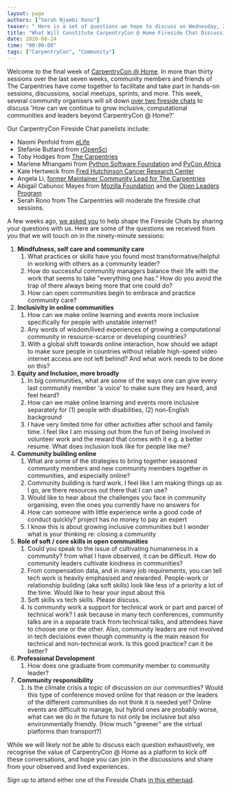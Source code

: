 ```yaml
---
layout: page
authors: ["Serah Njambi Rono"]
teaser: " Here is a set of questions we hope to discuss on Wednesday, 26 August 2020 at 21h00 UTC and Thursday, 27 August 2020 at 15h00 UTC. Join us!"
title: "What Will Constitute CarpentryCon @ Home Fireside Chat Discussions?" 
date: 2020-08-24
time: "00:00:00"
tags: ["CarpentryCon", "Community"]
---
```


Welcome to the final week of [CarpentryCon @ Home](http://2020.carpentrycon.org). In more than thirty sessions over the last seven weeks, community members and friends of The Carpentries have come together to facilitate and take part in hands-on sessions, discussions, social meetups, sprints, and more. This week, several community organisers will sit down [over two fireside chats](https://2020.carpentrycon.org/schedule/#session-62) to discuss 'How can we continue to grow inclusive, computational communities and leaders beyond CarpentryCon @ Home?'

Our CarpentryCon Fireside Chat panelists include:
- Naomi Penfold from [eLife](https://elifesciences.org/)
- Stefanie Butland from [rOpenSci](https://ropensci.org/)
- Toby Hodges from [The Carpentries](https://carpentries.org/)
- Marlene Mhangami from [Python Software Foundation](https://www.python.org/psf/) and [PyCon Africa](https://africa.pycon.org/)
- Kate Hertweck from [Fred Hutchinson Cancer Research Center](https://fredhutch.org/)
- Angela Li, [former Maintainer Community Lead for The Carpentries](https://carpentries.org/blog/2020/01/maintainer-community-lead/)
- Abigail Cabunoc Mayes from [Mozilla Foundation](https://foundation.mozilla.org/) and the [Open Leaders Program](https://foundation.mozilla.org/en/initiatives/mozilla-open-leaders/)
- Serah Rono from The Carpentries will moderate the fireside chat sessions.

A few weeks ago, [we asked you](https://docs.google.com/forms/d/e/1FAIpQLSc5bHp5nYG8XV1-WNQqZ_sm6h0T4G8Kp6M9biqbyRW1GrXNoA/viewform) to help shape the Fireside Chats by sharing your questions with us. Here are some of the questions we received from you that we will touch on in the ninety-minute sessions: 

1. **Mindfulness, self care and community care**
    1. What practices or skills have you found most transformative/helpful in working with others as a community leader?
    1. How do successful community managers balance their life with the work that seems to take "everything one has." How do you avoid the trap of there always being more that one could do?
    1. How can open communities begin to embrace and practice community care?
1. **Inclusivity in online communities**
    1. How can we make online learning and events more inclusive specifically for people with unstable internet?
    1. Any words of wisdom/lived experiences of growing a computational community in resource-scarce or developing countries?
    1. With a global shift towards online interaction, how should we adapt to make sure people in countries without reliable high-speed video internet access are not left behind? And what work needs to be done on this?
1. **Equity and Inclusion, more broadly**
    1. In big communities, what are some of the ways one can give every last community member 'a voice' to make sure they are heard, and feel heard?
    1. How can we make online learning and events more inclusive separately for
      (1) people with disabilities, 
      (2) non-English background
    1. I have very limited time for other activities after school and family time. I feel like I am missing out from the fun of being involved in volunteer work and the reward that comes with it e.g. a better resume. What does inclusion look like for people like me?
1. **Community building online**
    1. What are some of the strategies to bring together seasoned community members and new community members together in communities, and especially online?
    1. Community building is hard work. I feel like I am making things up as I go, are there resources out there that I can use? 
    1. Would like to hear about the challenges you face in community organising, even the ones you currently have no answers for
    1. How can someone with little experience write a good code of conduct quickly? project has no money to pay an expert
    1. I know this is about growing inclusive communities but I wonder what is your thinking re: closing a community
1. **Role of soft / core skills in open communities**
    1. Could you speak to the issue of cultivating humaneness in a community? from what I have observed, it can be difficult. How do community leaders cultivate kindness in communities?
    1. From compensation data, and in many job requirements, you can tell tech work is heavily emphasised and rewarded. People-work or relationship building (aka soft skills) look like less of a priority a lot of the time. Would like to hear your input about this
    1. Soft skills vs tech skills. Please discuss.
    1. Is community work a support for technical work or part and parcel of technical work? I ask because in many tech conferences, community talks are in a separate track from technical talks, and attendees have to choose one or the other. Also, community leaders are not involved in tech decisions even though community is the main reason for technical and non-technical work. Is this good practice? can it be better?
1. **Professional Development**
    1. How does one graduate from community member to community leader?
1. **Community responsibility**
    1. Is the climate crisis a topic of discussion on our communities? Would this type of conference moved online for that reason or the leaders of the different communities do not think it is needed yet? Online events are difficult to manage, but hybrid ones are probably worse, what can we do in the future to not only be inclusive but also environmentally friendly. (How much "greener" are the virtual platforms than transport?)

While we will likely not be able to discuss each question exhaustively, we recognise the value of CarpentryCon @ Home as a platform to kick off these conversations, and hope you can join in the discussions and share from your observed and lived experiences. 

Sign up to attend either one of the Fireside Chats [in this etherpad](https://pad.carpentries.org/cchome-fireside-chat).






